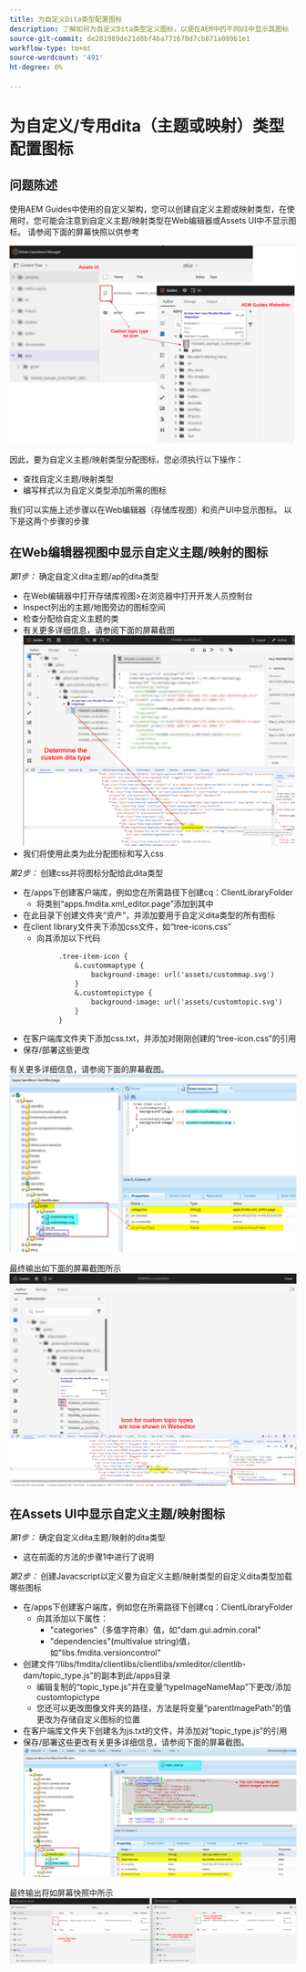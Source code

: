 ```yaml
---
title: 为自定义Dita类型配置图标
description: 了解如何为自定义Dita类型定义图标，以便在AEM中的不同UI中显示其图标
source-git-commit: de281989de21d8bf4ba771670d7cb871a089b1e1
workflow-type: tm+mt
source-wordcount: '491'
ht-degree: 0%

---
```


# 为自定义/专用dita（主题或映射）类型配置图标


## 问题陈述

使用AEM Guides中使用的自定义架构，您可以创建自定义主题或映射类型，在使用时，您可能会注意到自定义主题/映射类型在Web编辑器或Assets UI中不显示图标。 请参阅下面的屏幕快照以供参考

![参考屏幕快照](../assets/authoring/custom-ditatype-icon-notshown.png)


因此，要为自定义主题/映射类型分配图标，您必须执行以下操作：
- 查找自定义主题/映射类型
- 编写样式以为自定义类型添加所需的图标


我们可以实施上述步骤以在Web编辑器（存储库视图）和资产UI中显示图标。 以下是这两个步骤的步骤


## 在Web编辑器视图中显示自定义主题/映射的图标

_第1步：_ 确定自定义dita主题/ap的dita类型
- 在Web编辑器中打开存储库视图>在浏览器中打开开发人员控制台
- Inspect列出的主题/地图旁边的图标空间
- 检查分配给自定义主题的类
- 有关更多详细信息，请参阅下面的屏幕截图 ![查看屏幕截图](../assets/authoring/custom-ditatype-icon-knowditatype.png)
- 我们将使用此类为此分配图标和写入css

_第2步：_ 创建css并将图标分配给此dita类型
- 在/apps下创建客户端库，例如您在所需路径下创建cq：ClientLibraryFolder
   - 将类别“apps.fmdita.xml_editor.page”添加到其中
- 在此目录下创建文件夹“资产”，并添加要用于自定义dita类型的所有图标
- 在client library文件夹下添加css文件，如“tree-icons.css”
   - 向其添加以下代码

```
            .tree-item-icon {
                &.custommaptype {
                    background-image: url('assets/custommap.svg')
                }
                &.customtopictype {
                    background-image: url('assets/customtopic.svg')
                }
            }
```

- 在客户端库文件夹下添加css.txt，并添加对刚刚创建的“tree-icon.css”的引用
- 保存/部署这些更改

有关更多详细信息，请参阅下面的屏幕截图。
![参阅屏幕快照](../assets/authoring/custom-ditatype-icon-define-webeditor-styles.png)

最终输出如下面的屏幕截图所示
![显示在屏幕快照中](../assets/authoring/custom-ditatype-icon-webeditor-showstyles.png)


## 在Assets UI中显示自定义主题/映射图标

_第1步：_ 确定自定义dita主题/映射的dita类型
- 这在前面的方法的步骤1中进行了说明

_第2步：_ 创建Javacscript以定义要为自定义主题/映射类型的自定义dita类型加载哪些图标
- 在/apps下创建客户端库，例如您在所需路径下创建cq：ClientLibraryFolder
   - 向其添加以下属性：
      - &quot;categories&quot;（多值字符串）值，如&quot;dam.gui.admin.coral&quot;
      - &quot;dependencies&quot;(multivalue string)值，如&quot;libs.fmdita.versioncontrol&quot;
- 创建文件“/libs/fmdita/clientlibs/clientlibs/xmleditor/clientlib-dam/topic_type.js”的副本到此/apps目录
   - 编辑复制的“topic_type.js”并在变量“typeImageNameMap”下更改/添加customtopictype
   - 您还可以更改图像文件夹的路径，方法是将变量“parentImagePath”的值更改为存储自定义图标的位置
- 在客户端库文件夹下创建名为js.txt的文件，并添加对“topic_type.js”的引用
- 保存/部署这些更改有关更多详细信息，请参阅下面的屏幕截图。
  ![参阅屏幕快照](../assets/authoring/custom-ditatype-icon-define-assetsui-styles.png)

最终输出将如屏幕快照中所示 ![显示在屏幕快照中](../assets/authoring/custom-ditatype-icon-assetsui-showstyles.png)